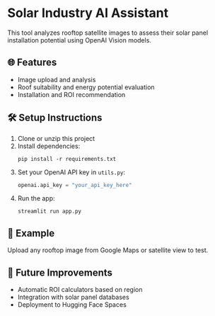 # Solar Industry AI Assistant

This tool analyzes rooftop satellite images to assess their solar panel installation potential using OpenAI Vision models.

## 🌐 Features

- Image upload and analysis
- Roof suitability and energy potential evaluation
- Installation and ROI recommendation

## 🛠 Setup Instructions

1. Clone or unzip this project
2. Install dependencies:
   ```
   pip install -r requirements.txt
   ```
3. Set your OpenAI API key in `utils.py`:
   ```python
   openai.api_key = "your_api_key_here"
   ```
4. Run the app:
   ```
   streamlit run app.py
   ```

## 📁 Example

Upload any rooftop image from Google Maps or satellite view to test.

## 🚀 Future Improvements

- Automatic ROI calculators based on region
- Integration with solar panel databases
- Deployment to Hugging Face Spaces
